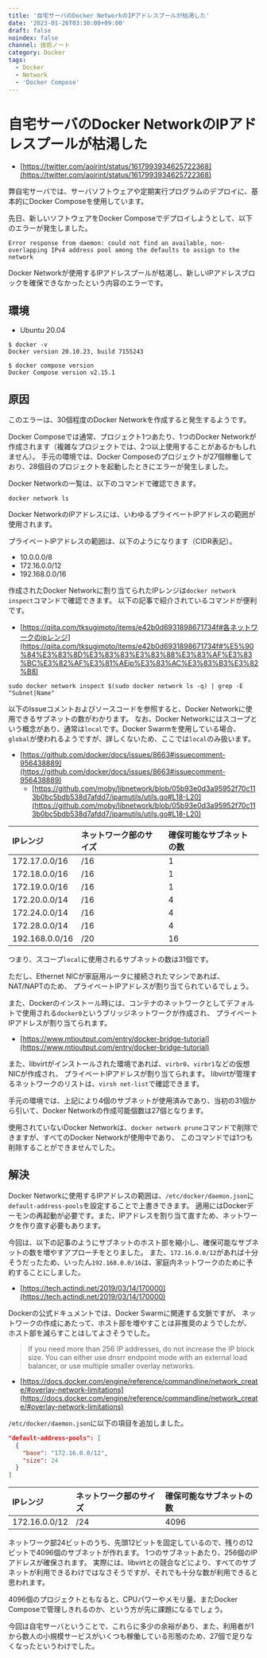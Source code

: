 ```yaml
---
title: '自宅サーバのDocker NetworkのIPアドレスプールが枯渇した'
date: '2023-01-26T03:30:00+09:00'
draft: false
noindex: false
channel: 技術ノート
category: Docker
tags:
  - Docker
  - Network
  - 'Docker Compose'
---
```

# 自宅サーバのDocker NetworkのIPアドレスプールが枯渇した

- [https://twitter.com/aoirint/status/1617993934625722368](https://twitter.com/aoirint/status/1617993934625722368)

弊自宅サーバでは、サーバソフトウェアや定期実行プログラムのデプロイに、基本的にDocker Composeを使用しています。

先日、新しいソフトウェアをDocker Composeでデプロイしようとして、以下のエラーが発生しました。

```plain
Error response from daemon: could not find an available, non-overlapping IPv4 address pool among the defaults to assign to the network
```

Docker Networkが使用するIPアドレスプールが枯渇し、新しいIPアドレスブロックを確保できなかったという内容のエラーです。

## 環境

- Ubuntu 20.04

```shell
$ docker -v
Docker version 20.10.23, build 7155243

$ docker compose version
Docker Compose version v2.15.1
```

## 原因

このエラーは、30個程度のDocker Networkを作成すると発生するようです。

Docker Composeでは通常、プロジェクト1つあたり、1つのDocker Networkが作成されます（複雑なプロジェクトでは、2つ以上使用することがあるかもしれません）。
手元の環境では、Docker Composeのプロジェクトが27個稼働しており、28個目のプロジェクトを起動したときにエラーが発生しました。

Docker Networkの一覧は、以下のコマンドで確認できます。

```shell
docker network ls
```

Docker NetworkのIPアドレスには、いわゆるプライベートIPアドレスの範囲が使用されます。

プライベートIPアドレスの範囲は、以下のようになります（CIDR表記）。

- 10.0.0.0/8
- 172.16.0.0/12
- 192.168.0.0/16

作成されたDocker Networkに割り当てられたIPレンジは`docker network inspect`コマンドで確認できます。
以下の記事で紹介されているコマンドが便利です。

- [https://qiita.com/tksugimoto/items/e42b0d6931898671734f#各ネットワークのipレンジ](https://qiita.com/tksugimoto/items/e42b0d6931898671734f#%E5%90%84%E3%83%8D%E3%83%83%E3%83%88%E3%83%AF%E3%83%BC%E3%82%AF%E3%81%AEip%E3%83%AC%E3%83%B3%E3%82%B8)

```shell
sudo docker network inspect $(sudo docker network ls -q) | grep -E "Subnet|Name"
```

以下のIssueコメントおよびソースコードを参照すると、Docker Networkに使用できるサブネットの数がわかります。
なお、Docker Networkにはスコープという概念があり、通常は`local`です。Docker Swarmを使用している場合、`global`が使われるようですが、詳しくないため、ここでは`local`のみ扱います。

- [https://github.com/docker/docs/issues/8663#issuecomment-956438889](https://github.com/docker/docs/issues/8663#issuecomment-956438889)
  - [https://github.com/moby/libnetwork/blob/05b93e0d3a95952f70c113b0bc5bdb538d7afdd7/ipamutils/utils.go#L18-L20](https://github.com/moby/libnetwork/blob/05b93e0d3a95952f70c113b0bc5bdb538d7afdd7/ipamutils/utils.go#L18-L20)

|IPレンジ|ネットワーク部のサイズ|確保可能なサブネットの数|
|:--|:--|:--|
|172.17.0.0/16|/16|1|
|172.18.0.0/16|/16|1|
|172.19.0.0/16|/16|1|
|172.20.0.0/14|/16|4|
|172.24.0.0/14|/16|4|
|172.28.0.0/14|/16|4|
|192.168.0.0/16|/20|16|

つまり、スコープ`local`に使用されるサブネットの数は31個です。

ただし、Ethernet NICが家庭用ルータに接続されたマシンであれば、NAT/NAPTのため、
プライベートIPアドレスが割り当てられているでしょう。

また、Dockerのインストール時には、コンテナのネットワークとしてデフォルトで使用される`docker0`というブリッジネットワークが作成され、
プライベートIPアドレスが割り当てられます。

- [https://www.mtioutput.com/entry/docker-bridge-tutorial](https://www.mtioutput.com/entry/docker-bridge-tutorial)

また、libvirtがインストールされた環境であれば、`virbr0`、`virbr1`などの仮想NICが作成され、
プライベートIPアドレスが割り当てられます。
libvirtが管理するネットワークのリストは、`virsh net-list`で確認できます。

手元の環境では、上記により4個のサブネットが使用済みであり、当初の31個から引いて、Docker Networkの作成可能個数は27個となります。

使用されていないDocker Networkは、`docker network prune`コマンドで削除できますが、すべてのDocker Networkが使用中であり、
このコマンドでは1つも削除することができませんでした。

## 解決

Docker Networkに使用するIPアドレスの範囲は、`/etc/docker/daemon.json`に`default-address-pools`を設定することで上書きできます。
適用にはDockerデーモンの再起動が必要です。また、IPアドレスを割り当て直すため、ネットワークを作り直す必要もあります。

今回は、以下の記事のようにサブネットのホスト部を縮小し、確保可能なサブネットの数を増やすアプローチをとりました。
また、`172.16.0.0/12`があれば十分そうだったため、いったん`192.168.0.0/16`は、家庭内ネットワークのために予約することにしました。

- [https://tech.actindi.net/2019/03/14/170000](https://tech.actindi.net/2019/03/14/170000)

Dockerの公式ドキュメントでは、Docker Swarmに関連する文脈ですが、
ネットワークの作成にあたって、ホスト部を増やすことは非推奨のようでしたが、
ホスト部を減らすことはしてよさそうでした。

> If you need more than 256 IP addresses, do not increase the IP block size. You can either use dnsrr endpoint mode with an external load balancer, or use multiple smaller overlay networks.

- [https://docs.docker.com/engine/reference/commandline/network_create/#overlay-network-limitations](https://docs.docker.com/engine/reference/commandline/network_create/#overlay-network-limitations)

`/etc/docker/daemon.json`に以下の項目を追加しました。

```json
"default-address-pools": [
  {
    "base": "172.16.0.0/12",
    "size": 24
  }
]
```

|IPレンジ|ネットワーク部のサイズ|確保可能なサブネットの数|
|:--|:--|:--|
|172.16.0.0/12|/24|4096|

ネットワーク部24ビットのうち、先頭12ビットを固定しているので、残りの12ビットで4096個のサブネットが作れます。
1つのサブネットあたり、256個のIPアドレスが確保されます。
実際には、libvirtとの競合などにより、すべてのサブネットが利用できるわけではなさそうですが、それでも十分な数が利用できると思われます。

4096個のプロジェクトともなると、CPUパワーやメモリ量、またDocker Composeで管理しきれるのか、という方が先に課題になるでしょう。

今回は自宅サーバということで、これらに多少の余裕があり、また、利用者が1から数人の小規模サービスがいくつも稼働している形態のため、27個で足りなくなったというわけでした。
